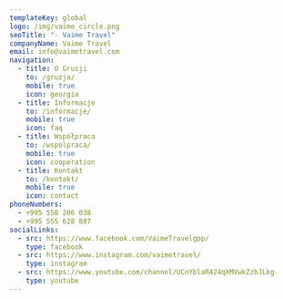 ```yaml
---
templateKey: global
logo: /img/vaime_circle.png
seoTitle: "- Vaime Travel"
companyName: Vaime Travel
email: info@vaimetravel.com
navigation:
  - title: O Gruzji
    to: /gruzja/
    mobile: true
    icon: georgia
  - title: Informacje
    to: /informacje/
    mobile: true
    icon: faq
  - title: Współpraca
    to: /wspolpraca/
    mobile: true
    icon: cooperation
  - title: Kontakt
    to: /kontakt/
    mobile: true
    icon: contact
phoneNumbers:
  - +995 558 206 038
  - +995 555 628 887
socialLinks:
  - src: https://www.facebook.com/VaimeTravelgpp/
    type: facebook
  - src: https://www.instagram.com/vaimetravel/
    type: instagram
  - src: https://www.youtube.com/channel/UCnYblaR424qXMVwkZzbJLkg
    type: youtube
---
```

